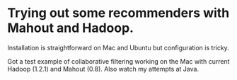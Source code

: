 Trying out some recommenders with Mahout and Hadoop.
=======

Installation is straightforward on Mac and Ubuntu but configuration is tricky.

Got a test example of collaborative filtering working on the Mac with current Hadoop (1.2.1) and Mahout (0.8).  Also watch my attempts at Java.

